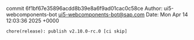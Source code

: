 commit 6f1bf67e35896acdd8b39e8a6f9ad01cac0c58ce
Author: ui5-webcomponents-bot <ui5-webcomponents-bot@sap.com>
Date:   Mon Apr 14 12:03:36 2025 +0000

    chore(release): publish v2.10.0-rc.0 [ci skip]
